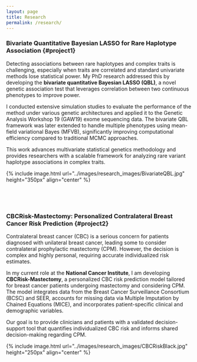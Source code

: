 ```yaml
---
layout: page
title: Research
permalink: /research/
---
```


<style>
    /* Style to add space between sections */
    .research-section {
        margin-bottom: 80px; /* Adjust the margin as needed */
    }
</style>

### Bivariate Quantitative Bayesian LASSO for Rare Haplotype Association {#project1}
<div class="research-section">
    <p>Detecting associations between rare haplotypes and complex traits is challenging, especially when traits are correlated and standard univariate methods lose statistical power. My PhD research addressed this by developing the <b>bivariate quantitative Bayesian LASSO (QBL)</b>, a novel genetic association test that leverages correlation between two continuous phenotypes to improve power.</p>
    <p>I conducted extensive simulation studies to evaluate the performance of the method under various genetic architectures and applied it to the Genetic Analysis Workshop 19 (GAW19) exome sequencing data. The bivariate QBL framework was later extended to handle multiple phenotypes using mean-field variational Bayes (MFVB), significantly improving computational efficiency compared to traditional MCMC approaches.</p>
    <p>This work advances multivariate statistical genetics methodology and provides researchers with a scalable framework for analyzing rare variant haplotype associations in complex traits.</p>
    <p>{% include image.html url="../images/research_images/BivariateQBL.jpg" height="350px" align="center" %}</p>
</div>

### CBCRisk-Mastectomy: Personalized Contralateral Breast Cancer Risk Prediction {#project2}
<div class="research-section">
    <p>Contralateral breast cancer (CBC) is a serious concern for patients diagnosed with unilateral breast cancer, leading some to consider contralateral prophylactic mastectomy (CPM). However, the decision is complex and highly personal, requiring accurate individualized risk estimates.</p>
    <p>In my current role at the <b>National Cancer Institute</b>, I am developing <b>CBCRisk-Mastectomy</b>, a personalized CBC risk prediction model tailored for breast cancer patients undergoing mastectomy and considering CPM. The model integrates data from the Breast Cancer Surveillance Consortium (BCSC) and SEER, accounts for missing data via Multiple Imputation by Chained Equations (MICE), and incorporates patient-specific clinical and demographic variables.</p>
    <p>Our goal is to provide clinicians and patients with a validated decision-support tool that quantifies individualized CBC risk and informs shared decision-making regarding CPM.</p>
    <p>{% include image.html url="../images/research_images/CBCRiskBlack.jpg" height="250px" align="center" %}</p>
</div>
